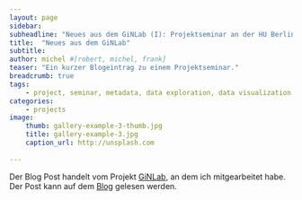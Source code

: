 ```yaml
---
layout: page
sidebar: 
subheadline: "Neues aus dem GiNLab (I): Projektseminar an der HU Berlin"
title:  "Neues aus dem GiNLab"
subtitle: 
author: michel #[robert, michel, frank]
teaser: "Ein kurzer Blogeintrag zu einem Projektseminar."
breadcrumb: true
tags:
    - project, seminar, metadata, data exploration, data visualization
categories:
    - projects
image:
    thumb: gallery-example-3-thumb.jpg
    title: gallery-example-3.jpg
    caption_url: http://unsplash.com
    
---
```


Der Blog Post handelt vom Projekt [GiNLab](https://www.germanistik-im-netz.de/forschen/), an dem ich mitgearbeitet habe.
Der Post kann auf dem [Blog](https://www.germanistik-im-netz.de/informieren/blog/details/neues-aus-dem-ginlab-i-projektseminar-an-der-hu-berlin/) gelesen werden.
